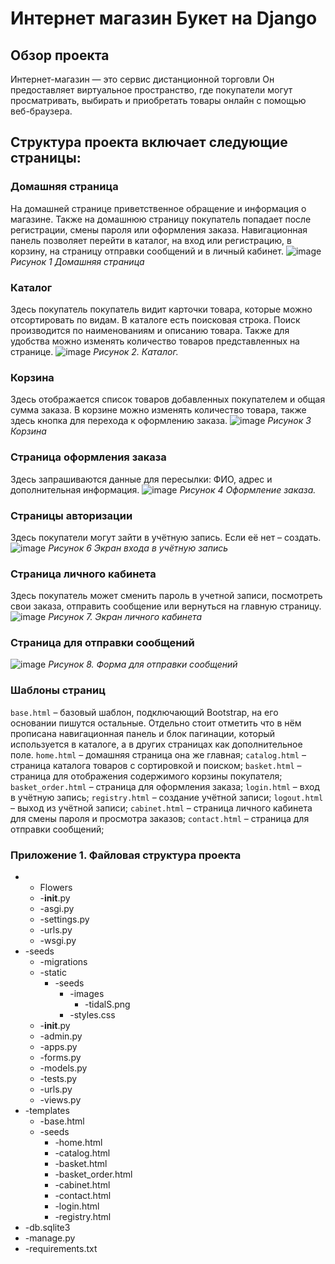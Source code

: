 # Интернет магазин Букет на Django
## Обзор проекта
Интернет-магазин — это сервис дистанционной торговли Он предоставляет виртуальное пространство, где покупатели могут просматривать, выбирать и приобретать товары онлайн с помощью веб-браузера. 
## Структура проекта включает следующие страницы:
### Домашняя страница
На домашней странице  приветственное обращение и информация о магазине. Также на домашнюю страницу покупатель попадает после регистрации, смены пароля или оформления заказа.
Навигационная панель позволяет перейти в каталог, на вход или регистрацию, в корзину, на страницу отправки сообщений и в личный кабинет.
![image](https://github.com/user-attachments/assets/f977bca0-7f30-465c-a2f5-005dd0b6a612)
*Рисунок 1 Домашняя страница*
### Каталог
Здесь покупатель покупатель видит карточки товара, которые можно отсортировать по видам. В каталоге есть поисковая строка. Поиск производится по наименованиям и описанию товара. 
Также для удобства можно изменять количество товаров представленных на странице. 
![image](https://github.com/user-attachments/assets/34bdd2e2-409f-4001-9484-76e76a1af411)
*Рисунок 2. Каталог.*
### Корзина
Здесь отображается список товаров добавленных покупателем и общая сумма заказа. В корзине можно изменять количество товара, также здесь кнопка для перехода к оформлению заказа.
![image](https://github.com/user-attachments/assets/8119a466-e344-45a1-98b5-5719f6d2c730)
*Рисунок 3 Корзина*
### Страница оформления заказа
Здесь запрашиваются данные для пересылки: ФИО, адрес и дополнительная информация.
![image](https://github.com/user-attachments/assets/f3f4c210-d25a-49c6-aa1a-e3f656aee5e2)
*Рисунок 4 Оформление заказа.*
### Страницы авторизации
Здесь покупатели могут зайти в учётную запись. Если её нет – создать.
![image](https://github.com/user-attachments/assets/fda57055-5aee-4e23-87da-1316c70f0f08)
*Рисунок 6 Экран входа в учётную запись*
### Страница личного кабинета
Здесь покупатель может сменить пароль в учетной записи, посмотреть свои заказа, отправить сообщение или вернуться на главную страницу. 
![image](https://github.com/user-attachments/assets/07f7bf7d-b9e8-4fcc-9a40-62119ac0f08d)
*Рисунок 7.  Экран личного кабинета*
### Страница для отправки сообщений
![image](https://github.com/user-attachments/assets/4a45d594-e9f9-4037-8c87-fee3bc782be1)
*Рисунок 8.  Форма для отправки сообщений*
### Шаблоны страниц
`base.html` – базовый шаблон, подключающий Bootstrap, на его основании пишутся остальные. Отдельно стоит отметить что в нём прописана навигационная панель и блок пагинации, 
который используется в каталоге, а в других страницах как дополнительное поле.
`home.html` – домашняя страница она же главная;
`catalog.html` – страница каталога товаров с сортировкой и поиском;
`basket.html` – страница для отображения содержимого корзины покупателя;
`basket_order.html` – страница для оформления заказа;
`login.html` – вход в учётную запись;
`registry.html` – создание учётной записи;
`logout.html` – выход из учётной записи;
`cabinet.html` – страница личного кабинета для смены пароля и просмотра заказов;
`contact.html` – страница для отправки сообщений;
### Приложение 1. Файловая структура проекта
* - Flowers
  * -__init__.py
  * -asgi.py
  * -settings.py
  * -urls.py
  * -wsgi.py
* -seeds
  * -migrations
  * -static
    * -seeds
      * -images
        * -tidalS.png
      * -styles.css
  * -__init__.py
  * -admin.py
  * -apps.py
  * -forms.py
  * -models.py
  * -tests.py
  * -urls.py
  * -views.py
* -templates
  * -base.html
  * -seeds
    * -home.html
    * -catalog.html
    * -basket.html
    * -basket_order.html
    * -cabinet.html
    * -contact.html
    * -login.html
    * -registry.html
* -db.sqlite3
* -manage.py
* -requirements.txt
